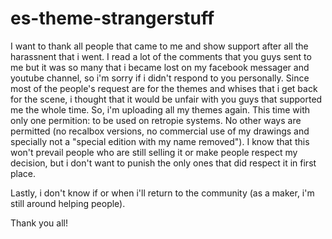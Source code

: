# es-theme-strangerstuff

I want to thank all people that came to me and show support after all the harassnent that i went. I read a lot of the comments that you guys sent to me but it was so many that i became lost on my facebook messager and youtube channel, so i'm sorry if i didn't respond to you personally. Since most of the people's request are for the themes and whises that i get back for the scene, i thought that it would be unfair with you guys that supported me the whole time. So, i'm uploading all my themes again. This time with only one permition: to be used on retropie systems. No other ways are permitted (no recalbox versions, no commercial use of my drawings and specially not a "special edition with my name removed"). I know that this won't prevail people who are still selling it or make people respect my decision, but i don't want to punish the only ones that did respect it in first place.

Lastly, i don't know if or when i'll return to the community (as a maker, i'm still around helping people).

Thank you all!

